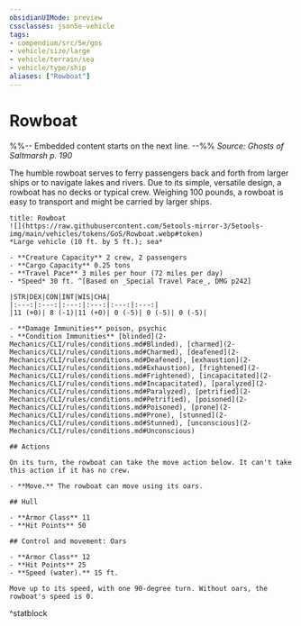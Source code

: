 ```yaml
---
obsidianUIMode: preview
cssclasses: json5e-vehicle
tags:
- compendium/src/5e/gos
- vehicle/size/large
- vehicle/terrain/sea
- vehicle/type/ship
aliases: ["Rowboat"]
---
```

# Rowboat
%%-- Embedded content starts on the next line. --%%
*Source: Ghosts of Saltmarsh p. 190*  

The humble rowboat serves to ferry passengers back and forth from larger ships or to navigate lakes and rivers. Due to its simple, versatile design, a rowboat has no decks or typical crew. Weighing 100 pounds, a rowboat is easy to transport and might be carried by larger ships.

```ad-statblock
title: Rowboat
![](https://raw.githubusercontent.com/5etools-mirror-3/5etools-img/main/vehicles/tokens/GoS/Rowboat.webp#token)
*Large vehicle (10 ft. by 5 ft.); sea*

- **Creature Capacity** 2 crew, 2 passengers
- **Cargo Capacity** 0.25 tons
- **Travel Pace** 3 miles per hour (72 miles per day)
- *Speed* 30 ft. ^[Based on _Special Travel Pace_, DMG p242]

|STR|DEX|CON|INT|WIS|CHA|
|:---:|:---:|:---:|:---:|:---:|:---:|
|11 (+0)| 8 (-1)|11 (+0)| 0 (-5)| 0 (-5)| 0 (-5)|

- **Damage Immunities** poison, psychic
- **Condition Immunities** [blinded](2-Mechanics/CLI/rules/conditions.md#Blinded), [charmed](2-Mechanics/CLI/rules/conditions.md#Charmed), [deafened](2-Mechanics/CLI/rules/conditions.md#Deafened), [exhaustion](2-Mechanics/CLI/rules/conditions.md#Exhaustion), [frightened](2-Mechanics/CLI/rules/conditions.md#Frightened), [incapacitated](2-Mechanics/CLI/rules/conditions.md#Incapacitated), [paralyzed](2-Mechanics/CLI/rules/conditions.md#Paralyzed), [petrified](2-Mechanics/CLI/rules/conditions.md#Petrified), [poisoned](2-Mechanics/CLI/rules/conditions.md#Poisoned), [prone](2-Mechanics/CLI/rules/conditions.md#Prone), [stunned](2-Mechanics/CLI/rules/conditions.md#Stunned), [unconscious](2-Mechanics/CLI/rules/conditions.md#Unconscious)

## Actions

On its turn, the rowboat can take the move action below. It can't take this action if it has no crew.

- **Move.** The rowboat can move using its oars.  

## Hull

- **Armor Class** 11
- **Hit Points** 50

## Control and movement: Oars

- **Armor Class** 12
- **Hit Points** 25
- **Speed (water).** 15 ft.

Move up to its speed, with one 90-degree turn. Without oars, the rowboat's speed is 0.
```
^statblock